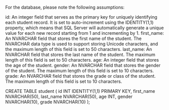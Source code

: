 For the database, please note the following assumptions:

id: An integer field that serves as the primary key for uniquely identifying each student record. It is set to auto-increment using the IDENTITY(1,1) property, which means that SQL Server will automatically generate a unique value for each new record starting from 1 and incrementing by 1.
first_name: An NVARCHAR field that stores the first name of the student. The NVARCHAR data type is used to support storing Unicode characters, and the maximum length of this field is set to 50 characters.
last_name: An NVARCHAR field that stores the last name of the student. The maximum length of this field is set to 50 characters.
age: An integer field that stores the age of the student.
gender: An NVARCHAR field that stores the gender of the student. The maximum length of this field is set to 10 characters.
grade: An NVARCHAR field that stores the grade or class of the student. The maximum length of this field is set to 10 characters.



CREATE TABLE student (
  id INT IDENTITY(1,1) PRIMARY KEY,
  first_name NVARCHAR(50),
  last_name NVARCHAR(50),
  age INT,
  gender NVARCHAR(10),
  grade NVARCHAR(10)
);
